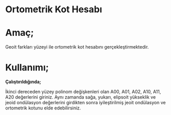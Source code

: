 # Ortometrik Kot Hesabı 

**Amaç;**
=========

Geoit farkları yüzeyi ile ortometrik kot hesabını gerçekleştirmektedir.

**Kullanımı;**
==============

**Çalıştırıldığında;**

İkinci dereceden yüzey polinom değişkenleri olan A00, A01, A02, A10, A11, A20 değerlerini giriniz. Aynı zamanda sağa, yukarı, elipsoit yükseklik ve jeoid ondülasyon değerlerini girdikten sonra iyileştirilmiş jeoit ondülasyon ve ortometrik kotunu elde edebilirsiniz.
